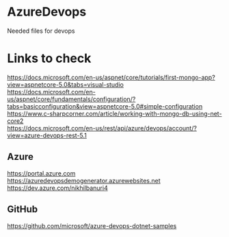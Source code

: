 # AzureDevops
Needed files for devops

# Links to check

https://docs.microsoft.com/en-us/aspnet/core/tutorials/first-mongo-app?view=aspnetcore-5.0&tabs=visual-studio \
https://docs.microsoft.com/en-us/aspnet/core/fundamentals/configuration/?tabs=basicconfiguration&view=aspnetcore-5.0#simple-configuration \
https://www.c-sharpcorner.com/article/working-with-mongo-db-using-net-core2 \
https://docs.microsoft.com/en-us/rest/api/azure/devops/account/?view=azure-devops-rest-5.1 


## Azure
https://portal.azure.com \
https://azuredevopsdemogenerator.azurewebsites.net \
https://dev.azure.com/nikhilbanuri4 

## GitHub
https://github.com/microsoft/azure-devops-dotnet-samples 
